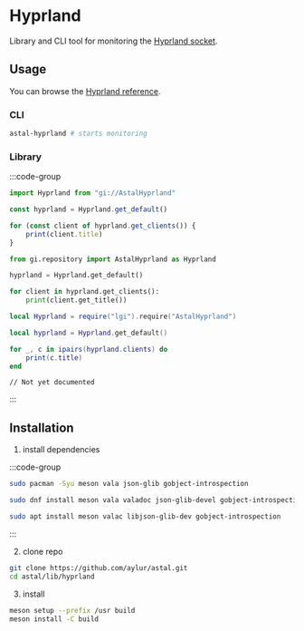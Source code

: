 # Hyprland

Library and CLI tool for monitoring the [Hyprland socket](https://wiki.hyprland.org/IPC/).

## Usage

You can browse the [Hyprland reference](https://aylur.github.io/libastal/hyprland).

### CLI

```sh
astal-hyprland # starts monitoring
```

### Library

:::code-group

```js [<i class="devicon-javascript-plain"></i> JavaScript]
import Hyprland from "gi://AstalHyprland"

const hyprland = Hyprland.get_default()

for (const client of hyprland.get_clients()) {
    print(client.title)
}
```

```py [<i class="devicon-python-plain"></i> Python]
from gi.repository import AstalHyprland as Hyprland

hyprland = Hyprland.get_default()

for client in hyprland.get_clients():
    print(client.get_title())
```

```lua [<i class="devicon-lua-plain"></i> Lua]
local Hyprland = require("lgi").require("AstalHyprland")

local hyprland = Hyprland.get_default()

for _, c in ipairs(hyprland.clients) do
    print(c.title)
end
```

```vala [<i class="devicon-vala-plain"></i> Vala]
// Not yet documented
```

:::

## Installation

1. install dependencies

:::code-group

```sh [<i class="devicon-archlinux-plain"></i> Arch]
sudo pacman -Syu meson vala json-glib gobject-introspection
```

```sh [<i class="devicon-fedora-plain"></i> Fedora]
sudo dnf install meson vala valadoc json-glib-devel gobject-introspection-devel
```

```sh [<i class="devicon-ubuntu-plain"></i> Ubuntu]
sudo apt install meson valac libjson-glib-dev gobject-introspection
```

:::

2. clone repo

```sh
git clone https://github.com/aylur/astal.git
cd astal/lib/hyprland
```

3. install

```sh
meson setup --prefix /usr build
meson install -C build
```
